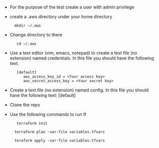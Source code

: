 - For the purpose of the test create a user with admin privilege 

- create a .aws directory under your home directory

        mkdir ~/.aws

- Change directory to there
  
         cd ~/.aws

- Use a text editor (vim, emacs, notepad) to create a text file (no extension) named credentials. In this file you should have the following text.

         [default]
            aws_access_key_id = <Your access key>
            aws_secret_access_key = <Your secret key>

- Create a text file (no extension) named config. In this file you should have the following text:
        [default]

- Clone the repo 

- Use the following commands to run tf 

         terraform init

        terraform plan -var-file variables.tfvars

        teraform apply -var-file variables.tfvars
